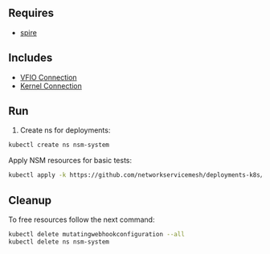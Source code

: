 ## Requires

- [spire](../spire)

## Includes

- [VFIO Connection](../use-cases/Vfio2Noop)
- [Kernel Connection](../use-cases/SriovKernel2Noop)

## Run

1. Create ns for deployments:
```bash
kubectl create ns nsm-system
```

Apply NSM resources for basic tests:
```bash
kubectl apply -k https://github.com/networkservicemesh/deployments-k8s/examples/sriov?ref=c2d695d57ac2a749faba449788ffc2d6037819e1
```

## Cleanup

To free resources follow the next command:
```bash
kubectl delete mutatingwebhookconfiguration --all
kubectl delete ns nsm-system
```
